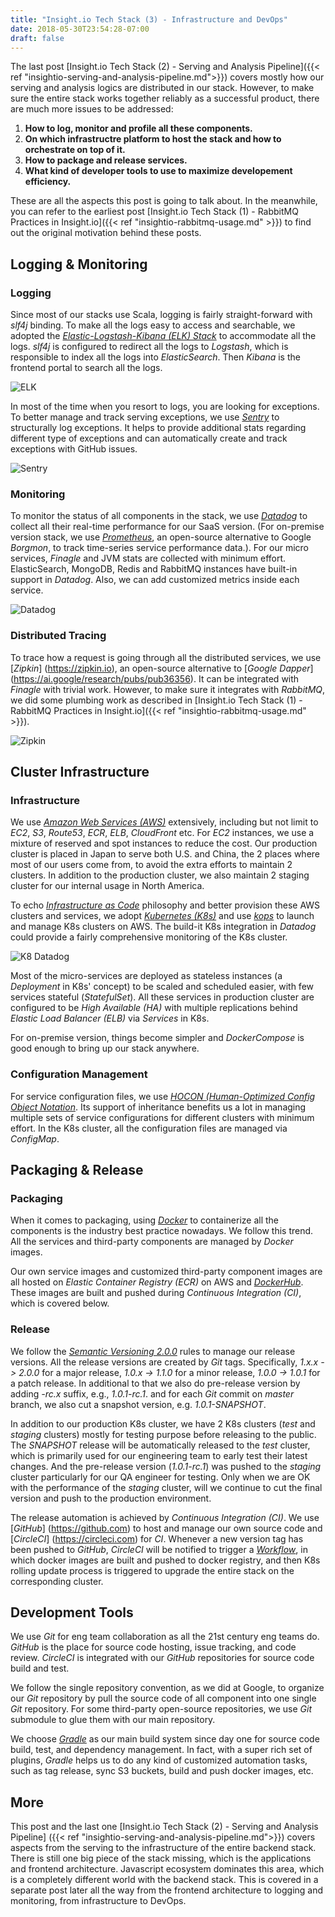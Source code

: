 ```yaml
---
title: "Insight.io Tech Stack (3) - Infrastructure and DevOps"
date: 2018-05-30T23:54:28-07:00
draft: false
---
```


The last post [Insight.io Tech Stack (2) - Serving and Analysis Pipeline]({{< ref "insightio-serving-and-analysis-pipeline.md">}})
covers mostly how our serving and analysis logics are distributed in our stack.
However, to make sure the entire stack works together reliably as a successful
product, there are much more issues to be addressed:

1. **How to log, monitor and profile all these components.**
2. **On which infrastructre platform to host the stack and how to orchestrate on top of it.**
3. **How to package and release services.**
4. **What kind of developer tools to use to maximize developement efficiency.**

These are all the aspects this post is going to talk about. In the meanwhile, you
can refer to the earliest post [Insight.io Tech Stack (1) - RabbitMQ Practices in Insight.io]({{< ref "insightio-rabbitmq-usage.md" >}}) to find out the original
motivation behind these posts.

## Logging & Monitoring

### Logging

Since most of our stacks use Scala, logging is fairly straight-forward with *slf4j*
binding. To make all the logs easy to access and searchable, we adopted the
[*Elastic-Logstash-Kibana (ELK) Stack*](https://www.elastic.co/elk-stack) to
accommodate all the logs. *slf4j* is configured to redirect all the logs to
*Logstash*, which is responsible to index all the logs into *ElasticSearch*. Then
*Kibana* is the frontend portal to search all the logs.

![ELK](/img/insightio-infra-elk.png)

In most of the time when you resort to logs, you are looking for exceptions. To better
manage and track serving exceptions, we use [*Sentry*](https://sentry.io) to structurally log
exceptions. It helps to provide additional stats regarding different type of exceptions and
can automatically create and track exceptions with GitHub issues.

![Sentry](/img/insightio-infra-sentry.png)

### Monitoring

To monitor the status of all components in the stack, we use [*Datadog*](https://www.datadoghq.com/)
to collect all their real-time performance for our SaaS version. (For on-premise version stack,
we use [*Prometheus*](https://prometheus.io), an open-source alternative to Google *Borgmon*, to track time-series service performance data.). For our micro services,
*Finagle* and JVM stats are collected with minimum effort. ElasticSearch, MongoDB, Redis and
RabbitMQ instances have built-in support in *Datadog*. Also, we can add customized metrics
inside each service.

![Datadog](/img/insightio-infra-datadog.png)

### Distributed Tracing

To trace how a request is going through all the distributed services, we use [*Zipkin*]
(https://zipkin.io), an open-source alternative to [*Google Dapper*]
(https://ai.google/research/pubs/pub36356). It can be integrated with *Finagle* with trivial
work. However, to make sure it integrates with *RabbitMQ*, we did some plumbing work as
described in [Insight.io Tech Stack (1) - RabbitMQ Practices in Insight.io]({{< ref "insightio-rabbitmq-usage.md" >}}).

![Zipkin](https://zipkin.io/public/img/web-screenshot.png)

## Cluster Infrastructure

### Infrastructure

We use [*Amazon Web Services (AWS)*](https://aws.amazon.com) extensively, including but not 
limit to *EC2*, *S3*, *Route53*, *ECR*, *ELB*, *CloudFront* etc. For *EC2* instances, we
use a mixture of reserved and spot instances to reduce the cost. Our production cluster is
placed in Japan to serve both U.S. and China, the 2 places where most of our users come from,
to avoid the extra efforts to maintain 2 clusters. In addition to the production cluster, we
also maintain 2 staging cluster for our internal usage in North America.

To echo [*Infrastructure as Code*](https://en.wikipedia.org/wiki/Infrastructure_as_Code) philosophy
and better provision these AWS clusters and services, we adopt [*Kubernetes (K8s)*](https://kubernetes.io)
and use [*kops*](https://github.com/kubernetes/kops) to launch and manage K8s clusters on AWS.
The build-it K8s integration in *Datadog* could provide a fairly comprehensive monitoring of
the K8s cluster.

![K8 Datadog](/img/insightio-infra-k8-datadog.png)

Most of the micro-services are deployed as stateless instances (a *Deployment* in K8s' concept) to be
scaled and scheduled easier, with few services stateful (*StatefulSet*). All these services in 
production cluster are
configured to be *High Available (HA)* with multiple replications behind *Elastic Load Balancer
(ELB)* via *Services* in K8s.

For on-premise version, things become simpler and *DockerCompose* is good enough to bring up
our stack anywhere.

### Configuration Management

For service configuration files, we use [*HOCON (Human-Optimized Config Object Notation*](https://github.com/lightbend/config/blob/master/HOCON.md). Its support of inheritance benefits
us a lot in managing multiple sets of service configurations for different clusters with minimum
effort. In the K8s cluster, all the configuration files are managed via *ConfigMap*.

## Packaging & Release

### Packaging

When it comes to packaging, using [*Docker*](https://www.docker.com/what-docker) to containerize
all the components is the industry best practice nowadays. We follow this trend. All the
services and third-party components are managed by *Docker* images.

Our own service images and customized third-party component images are all hosted on *Elastic 
Container Registry (ECR)* on AWS and [*DockerHub*](https://hub.docker.com/). These images are
built and pushed during *Continuous Integration (CI)*, which is covered below.

### Release

We follow the [*Semantic Versioning 2.0.0*](https://semver.org/spec/v2.0.0.html) rules to manage
our release versions. All the release versions are created by *Git* tags. Specifically,
*1.x.x -> 2.0.0* for a major release, *1.0.x -> 1.1.0* for a minor release, *1.0.0 -> 1.0.1* for
a patch release. In additional to that we also do pre-release version by adding *-rc.x* suffix,
e.g., *1.0.1-rc.1*. and for each *Git* commit on *master* branch, we also cut a snapshot 
version, e.g. *1.0.1-SNAPSHOT*.

In addition to our production K8s cluster, we have 2 K8s clusters (*test* and *staging* clusters)
mostly for testing purpose before releasing to the public. The *SNAPSHOT* release will be
automatically released to the *test* cluster, which is primarily used for our engineering team
to early test their latest changes. And the pre-release version (*1.0.1-rc.1*) was pushed to
the *staging* cluster particularly for our QA engineer for testing. Only when we are OK with
the performance of the *staging* cluster, will we continue to cut the final version and push
to the production environment.

The release automation is achieved by *Continuous Integration (CI)*. We use [*GitHub*]
(https://github.com) to host and manage our own source code and [*CircleCI*]
(https://circleci.com) for *CI*. Whenever a new version tag has been
pushed to *GitHub*, *CircleCI* will be notified to trigger a [*Workflow*](https://circleci.com/docs/2.0/workflows), in which docker images are built and pushed to
docker registry, and then K8s rolling update process is triggered to upgrade the entire
stack on the corresponding cluster.

## Development Tools

We use *Git* for eng team collaboration as all the 21st century eng teams do. *GitHub*
is the place for source code hosting, issue tracking, and code review. *CircleCI* is
integrated with our *GitHub* repositories for source code build and test.

We follow the single repository convention, as we did at Google, to organize our *Git*
repository by pull the source code of all component into one single *Git* repository.
For some third-party open-source repositories, we use *Git* submodule to glue them
with our main repository.

We choose [*Gradle*](https://gradle.org) as our main build system since day one for source code build, test, and dependency management. In fact, with a super rich set of plugins, *Gradle* helps us to do any kind of customized automation tasks, such as tag
release, sync S3 buckets, build and push docker images, etc.

## More

This post and the last one [Insight.io Tech Stack (2) - Serving and Analysis Pipeline]
({{< ref "insightio-serving-and-analysis-pipeline.md">}}) covers aspects from the
serving to the infrastructure of the entire backend stack. There is still one big
piece of the stack missing, which is the applications and frontend architecture.
Javascript ecosystem dominates this area, which is a completely different world with
the backend stack. This is covered in a separate post later all the way from
the frontend architecture to logging and monitoring, from infrastructure to DevOps.